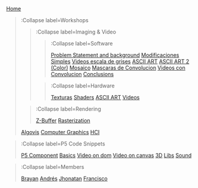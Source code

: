 [Home](/)

> :Collapse label=Workshops
> 
> > :Collapse label=Imaging & Video
> >
> > > :Collapse label=Software
> > > 
> > > [Problem Statement and background](/docs/workshops/ImagingFolder/Introduction)
> > > [Modificaciones Simples](/docs/workshops/ImagingFolder/simpleMods)
> > > [Videos escala de grises](/docs/workshops/ImagingFolder/videosGrises)
> > > [ASCII ART](/docs/workshops/ImagingFolder/ASCIIART)
> > > [ASCII ART 2 (Color)](/docs/workshops/ImagingFolder/ASCIIART2)
> > > [Mosaico](/docs/workshops/ImagingFolder/mosaico)
> > > [Mascaras de Convolucion](/docs/workshops/ImagingFolder/convolutionMatrix)
> > > [Videos con Convolucion](/docs/workshops/ImagingFolder/videoConvolution)
> > > [Conclusions](/docs/workshops/ImagingFolder/Conclusions)
> >
> > > :Collapse label=Hardware
> > >
> > > [Texturas](/docs/workshops/hardwareFolder/textures)
> > > [Shaders](/docs/workshops/hardwareFolder/shaders)
> > > [ASCII ART](/docs/workshops/hardwareFolder/ASCIIART)
> > > [Videos](/docs/workshops/hardwareFolder/videos)
>
> > :Collapse label=Rendering
> > 
> > [Z-Buffer](/docs/workshops/renderingFolder/ZBuffer)
> > [Rasterization](/docs/workshops/renderingFolder/Rasterization)
>
>
> [Algovis](/docs/workshops/algovis)
> [Computer Graphics](/docs/workshops/cg)
> [HCI](/docs/workshops/hci)

> :Collapse label=P5 Code Snippets
> 
> [P5 Component](/docs/snippets/component)
> [Basics](/docs/snippets/basic)
> [Video on dom](/docs/snippets/video-dom)
> [Video on canvas](/docs/snippets/video-canvas)
> [3D](/docs/snippets/3d)
> [Libs](/docs/snippets/lib)
> [Sound](/docs/snippets/sound)

> :Collapse label=Members
>
> [Brayan](/docs/members/Brayan-Guevara)
> [Andrés](/docs/members/Andres)
> [Jhonatan](/docs/members/Jhonatan-Rivera)
> [Francisco](/docs/members/Francisco-Lugo)